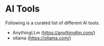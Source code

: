 # AI Tools

Following is a curated list of different AI tools.

- AnythingLLm (https://anythingllm.com/)
- ollama (https://ollama.com/)
